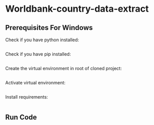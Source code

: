 # Worldbank-country-data-extract

## Prerequisites For Windows  
Check if you have python installed: 

``` python --version
```  

Check if you have pip installed:  

``` pip --version
```  

Create the virtual environment in root of cloned project:  

```python -m venv .venv
```  

Activate virtual environment:  

``` .venv\Scripts\Activate.ps1
```  
Install requirements:  

``` pip install -r ./requirements.txt
``` 

## Run Code
``` python countries_db_extract.py
```
